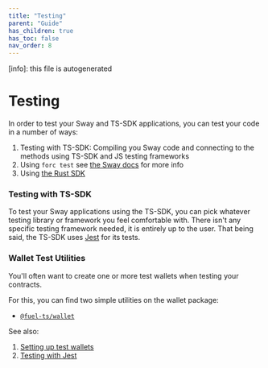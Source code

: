 ```yaml
---
title: "Testing"
parent: "Guide"
has_children: true
has_toc: false
nav_order: 8
---
```


[info]: this file is autogenerated


# Testing

In order to test your Sway and TS-SDK applications, you can test your code in a number of ways:

1. Testing with TS-SDK: Compiling you Sway code and connecting to the methods using TS-SDK and JS testing frameworks
2. Using `forc test` see [the Sway docs](https://fuellabs.github.io/sway/v{{site.data.versions.sway}}/forc/commands/forc_test.html) for more info
3. Using [the Rust SDK](https://fuellabs.github.io/fuels-rs/v0.31.1/testing/index.html)

### Testing with TS-SDK

To test your Sway applications using the TS-SDK, you can pick whatever testing library or framework you feel comfortable with. There isn't any specific testing framework needed, it is entirely up to the user. That being said, the TS-SDK uses [Jest](https://jestjs.io/) for its tests.

### Wallet Test Utilities

You'll often want to create one or more test wallets when testing your contracts.

For this, you can find two simple utilities on the wallet package:

- [`@fuel-ts/wallet`](https://github.com/FuelLabs/fuels-ts/tree/master/packages/wallet#test-utilities)

See also:

1. [Setting up test wallets](../wallets/test-wallets.md)
2. [Testing with Jest](./testing-with-jest.md)
